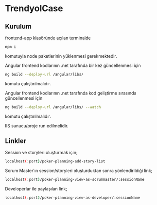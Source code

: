 ﻿# TrendyolCase

## Kurulum

frontend-app klasöründe açılan terminalde

```bash
npm i
```

komutuyla node paketlerinin yüklenmesi gerekmektedir.

Angular frontend kodlarının .net tarafında bir kez güncellenmesi için

```bash
ng build --deploy-url /angular/libs/
```

komutu çalıştırılmalıdır.

Angular frontend kodlarının .net tarafında kod geliştirme sırasında güncellenmesi için

```bash
ng build --deploy-url /angular/libs/ --watch
```

komutu çalıştırılmalıdır.

IIS sunucu/proje run edilmelidir.

## Linkler

Session ve storyleri oluşturmak için;

```bash
localhost(:port)/poker-planning-add-story-list
```

Scrum Master'ın session/storyleri oluşturduktan sonra yönlendirildiği link;

```bash
localhost(:port)/poker-planning-view-as-scrummaster/:sessionName
```

Developerlar ile paylaşılan link;
```bash
localhost(:port)/poker-planning-view-as-developer/:sessionName
```
